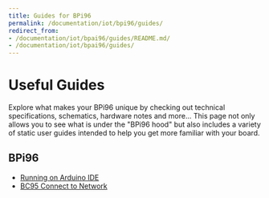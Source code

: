```yaml
---
title: Guides for BPi96
permalink: /documentation/iot/bpi96/guides/
redirect_from:
- /documentation/iot/bpai96/guides/README.md/
- /documentation/iot/bpai96/guides/
---
```

# Useful Guides

Explore what makes your BPi96 unique by checking out technical specifications, schematics, hardware notes and more... This page not only allows you to see what is under the "BPi96 hood" but also includes a variety of static user guides intended to help you get more familiar with your board.

## BPi96

- [Running on Arduino IDE](http://blog.inzpire.lk/2018/03/go-bananas-with-banana-pi.html)
- [BC95 Connect to Network](connect-network.md)
